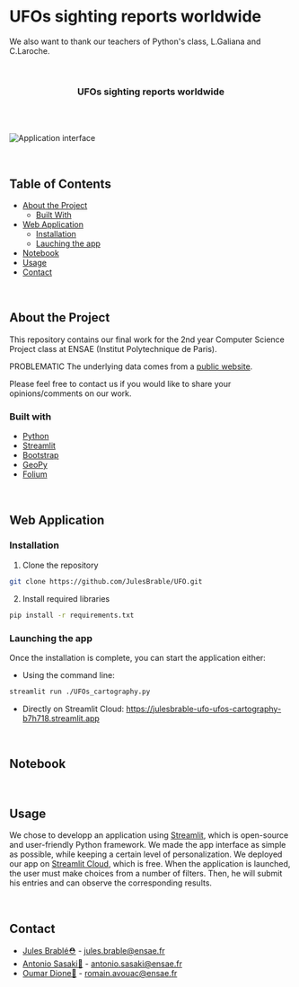 # UFOs sighting reports worldwide

We also want to thank our teachers of Python's class, L.Galiana and C.Laroche.
<!-- PROJECT LOGO -->
<br />
<p align="center">

  <h3 align="center">UFOs sighting reports worldwide</h3>

  <br /><br />
  </p>
</p>

![Application interface](https://github.com/JulesBrable/UFO/tree/main/pictures/interface.png. "Application interface")

<br>

## Table of Contents

* [About the Project](#about_the_project)
  * [Built With](#built_with)
* [Web Application](#web_app)
  * [Installation](#installation)
  * [Lauching the app](#launch_app)
* [Notebook](#nootebook)
* [Usage](#usage)
* [Contact](#contact)

<br>

## About the Project
This repository contains our final work for the 2nd year Computer Science Project class at ENSAE (Institut Polytechnique de Paris).

PROBLEMATIC
The underlying data comes from a [public website](https://www.mavenanalytics.io/data-playground).

Please feel free to contact us if you would like to share your opinions/comments on our work.

### Built with

* [Python](https://python.org)
* [Streamlit](https://streamlit.io)
* [Bootstrap](https://getbootstrap.com)
* [GeoPy](https://geopy.readthedocs.io)
* [Folium](https://folium.readthedocs.io)

<br>

<!-- WEB APPLICATION -->
## Web Application

### Installation

1. Clone the repository
```sh
git clone https://github.com/JulesBrable/UFO.git
```
2. Install required libraries
```sh
pip install -r requirements.txt
```

### Launching the app

Once the installation is complete, you can start the application either:

* Using the command line:
```sh
streamlit run ./UFOs_cartography.py
```

* Directly on Streamlit Cloud: https://julesbrable-ufo-ufos-cartography-b7h718.streamlit.app

<br>

## Notebook

<br>

## Usage

We chose to developp an application using [Streamlit](https://streamlit.io), which is open-source and user-friendly Python framework. We made the app interface as simple as possible, while keeping a certain level of personalization. We deployed our app on [Streamlit Cloud](https://streamlit.io/cloud), which is free.
When the application is launched, the user must make choices from a number of filters. Then, he will submit his entries and can observe the corresponding results.

<br>

## Contact

* [Jules Brablé⛑](https://github.com/JulesBrable) - jules.brable@ensae.fr
* [Antonio Sasaki👑](https://github.com/antoniosasaki) - antonio.sasaki@ensae.fr
* [Oumar Dione🎩](https://github.com/Oumar-DIONE) - romain.avouac@ensae.fr